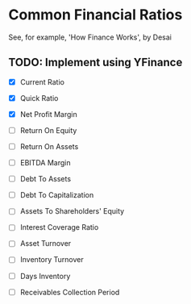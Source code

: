 # Common Financial Ratios

See, for example,  'How Finance Works', by Desai

## TODO: Implement using YFinance

- [x] Current Ratio

- [x] Quick Ratio

- [x] Net Profit Margin

- [ ] Return On Equity

- [ ] Return On Assets

- [ ] EBITDA Margin

- [ ] Debt To Assets

- [ ] Debt To Capitalization

- [ ] Assets To Shareholders' Equity

- [ ] Interest Coverage Ratio

- [ ] Asset Turnover

- [ ] Inventory Turnover

- [ ] Days Inventory

- [ ] Receivables Collection Period
